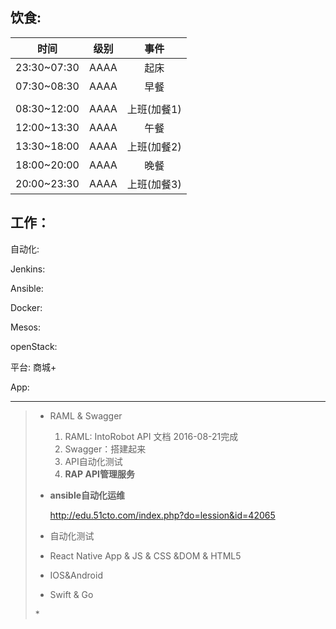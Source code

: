 ## 饮食:

| 时间 | 级别 | 事件 |
| :---: | :---: | :---: |
| 23:30~07:30 | AAAA | 起床 |
| 07:30~08:30 | AAAA | 早餐 |
|  |  |  |
| 08:30~12:00 | AAAA | 上班\(加餐1\) |
| 12:00~13:30 | AAAA | 午餐 |
| 13:30~18:00 | AAAA | 上班\(加餐2\) |
| 18:00~20:00 | AAAA | 晚餐 |
| 20:00~23:30 | AAAA | 上班\(加餐3\) |

## 工作：

自动化:

Jenkins:

Ansible:

Docker:

Mesos:

openStack:

平台: 商城+

App:

---

> * RAML & Swagger
>
>   1. RAML: IntoRobot API 文档 2016-08-21完成
>   2. Swagger：搭建起来
>   3. API自动化测试
>   4. **RAP API管理服务**
>
> * **ansible自动化运维**
>
>   [http:\/\/edu.51cto.com\/index.php?do=lession&id=42065](http://edu.51cto.com/index.php?do=lession&id=42065)
>
> * 自动化测试
>
> * React Native App & JS & CSS &DOM & HTML5
>
> * IOS&Android
>
> * Swift & Go
>
> \*



